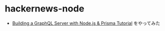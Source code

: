 # hackernews-node

- [Building a GraphQL Server with Node.js & Prisma Tutorial](https://www.howtographql.com/graphql-js/0-introduction/) をやってみた
